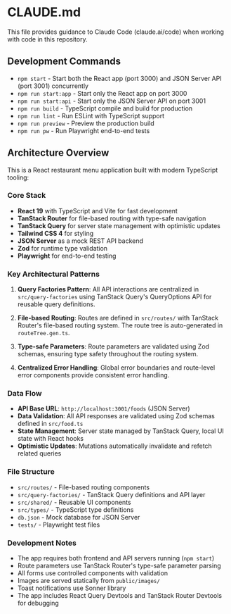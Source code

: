 # CLAUDE.md

This file provides guidance to Claude Code (claude.ai/code) when working with code in this repository.

## Development Commands

- `npm start` - Start both the React app (port 3000) and JSON Server API (port 3001) concurrently
- `npm run start:app` - Start only the React app on port 3000
- `npm run start:api` - Start only the JSON Server API on port 3001
- `npm run build` - TypeScript compile and build for production
- `npm run lint` - Run ESLint with TypeScript support
- `npm run preview` - Preview the production build
- `npm run pw` - Run Playwright end-to-end tests

## Architecture Overview

This is a React restaurant menu application built with modern TypeScript tooling:

### Core Stack

- **React 19** with TypeScript and Vite for fast development
- **TanStack Router** for file-based routing with type-safe navigation
- **TanStack Query** for server state management with optimistic updates
- **Tailwind CSS 4** for styling
- **JSON Server** as a mock REST API backend
- **Zod** for runtime type validation
- **Playwright** for end-to-end testing

### Key Architectural Patterns

1. **Query Factories Pattern**: All API interactions are centralized in `src/query-factories` using TanStack Query's QueryOptions API for reusable query definitions.

2. **File-based Routing**: Routes are defined in `src/routes/` with TanStack Router's file-based routing system. The route tree is auto-generated in `routeTree.gen.ts`.

3. **Type-safe Parameters**: Route parameters are validated using Zod schemas, ensuring type safety throughout the routing system.

4. **Centralized Error Handling**: Global error boundaries and route-level error components provide consistent error handling.

### Data Flow

- **API Base URL**: `http://localhost:3001/foods` (JSON Server)
- **Data Validation**: All API responses are validated using Zod schemas defined in `src/food.ts`
- **State Management**: Server state managed by TanStack Query, local UI state with React hooks
- **Optimistic Updates**: Mutations automatically invalidate and refetch related queries

### File Structure

- `src/routes/` - File-based routing components
- `src/query-factories/` - TanStack Query definitions and API layer
- `src/shared/` - Reusable UI components
- `src/types/` - TypeScript type definitions
- `db.json` - Mock database for JSON Server
- `tests/` - Playwright test files

### Development Notes

- The app requires both frontend and API servers running (`npm start`)
- Route parameters use TanStack Router's type-safe parameter parsing
- All forms use controlled components with validation
- Images are served statically from `public/images/`
- Toast notifications use Sonner library
- The app includes React Query Devtools and TanStack Router Devtools for debugging
